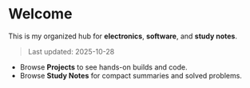 # Welcome

This is my organized hub for **electronics**, **software**, and **study notes**.

> Last updated: 2025-10-28

- Browse **Projects** to see hands-on builds and code.
- Browse **Study Notes** for compact summaries and solved problems.
